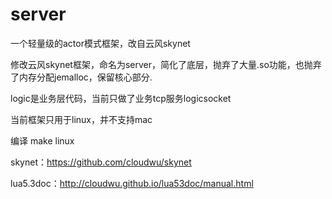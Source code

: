 # server
一个轻量级的actor模式框架，改自云风skynet

修改云风skynet框架，命名为server，简化了底层，抛弃了大量.so功能，也抛弃了内存分配jemalloc，保留核心部分.

logic是业务层代码，当前只做了业务tcp服务logicsocket

当前框架只用于linux，并不支持mac

编译 make linux


skynet：https://github.com/cloudwu/skynet

lua5.3doc：http://cloudwu.github.io/lua53doc/manual.html
